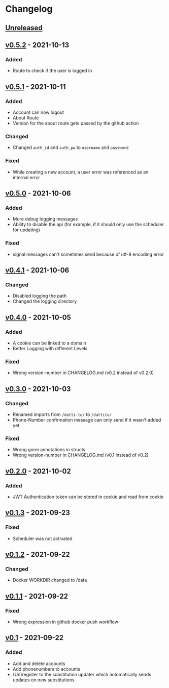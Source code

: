 # Changelog

<!--
The format is based on [Keep a Changelog](https://keepachangelog.com/en/1.0.0/),
and this project adheres to [Semantic Versioning](https://semver.org/spec/v2.0.0.html).
-->

## [Unreleased]
## [v0.5.2] - 2021-10-13
### Added
- Route to check if the user is logged in
## [v0.5.1] - 2021-10-11
### Added
- Account can now logout
- About Route
- Version for the about route gets passed by the github action
### Changed
- Changed `auth_id` and `auth_pw` to `username` and `password`
### Fixed
- While creating a new account, a user error was referenced as an internal error
## [v0.5.0] - 2021-10-06
### Added
- More debug logging messages
- Ability to disable the api (for example, if it should only use the scheduler for updating)
### Fixed
- signal messages can't sometimes send because of utf-8 encoding error
## [v0.4.1] - 2021-10-06
### Changed
- Disabled logging the path
- Changed the logging directory
## [v0.4.0] - 2021-10-05
### Added
- A cookie can be linked to a domain
- Better Logging with different Levels
### Fixed
- Wrong version-number in CHANGELOG.md (v0.2 instead of v0.2.0)
## [v0.3.0] - 2021-10-03
### Changed
- Renamed imports from `/datti-to/` to `/dattito/`
- Phone-Number confirmation message can only send if it wasn't added yet
### Fixed
- Wrong gorm annotations in structs
- Wrong version-number in CHANGELOG.md (v0.1 instead of v0.2)
## [v0.2.0] - 2021-10-02
### Added
- JWT Authentication token can be stored in cookie and read from cookie
## [v0.1.3] - 2021-09-23
### Fixed
- Scheduler was not activated
## [v0.1.2] - 2021-09-22
### Changed
- Docker WORKDIR changed to /data
## [v0.1.1] - 2021-09-22
### Fixed
- Wrong expression in github docker push workflow
## [v0.1] - 2021-09-22
### Added
- Add and delete accounts
- Add phonenumbers to accounts
- (Un)register to the substitution updater which automatically sends updates on new substitutions

[Unreleased]: https://github.com/Dattito/purrmannplus-backend/tree/dev
[v0.5.2]: https://github.com/Dattito/purrmannplus-backend/compare/v0.5.1...v0.5.2
[v0.5.1]: https://github.com/Dattito/purrmannplus-backend/compare/v0.5.0...v0.5.1
[v0.5.0]: https://github.com/Dattito/purrmannplus-backend/compare/v0.4.1...v0.5.0
[v0.4.1]: https://github.com/Dattito/purrmannplus-backend/compare/v0.4.0...v0.4.1
[v0.4.0]: https://github.com/Dattito/purrmannplus-backend/compare/v0.3.0...v0.4.0
[v0.3.0]: https://github.com/Dattito/purrmannplus-backend/compare/v0.2.0...v0.3.0
[v0.2.0]: https://github.com/Dattito/purrmannplus-backend/compare/v0.1.3...v0.2.0
[v0.1.3]: https://github.com/Dattito/purrmannplus-backend/compare/v0.1.2...v0.1.3
[v0.1.2]: https://github.com/Dattito/purrmannplus-backend/compare/v0.1.1...v0.1.2
[v0.1.1]: https://github.com/Dattito/purrmannplus-backend/compare/v0.1...v0.1.1
[v0.1]: https://github.com/Dattito/purrmannplus-backend/releases/tag/v0.1